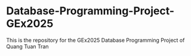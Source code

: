 # Database-Programming-Project-GEx2025
This is the repository for the GEx2025 Database Programming Project of Quang Tuan Tran
